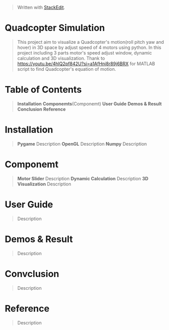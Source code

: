 > Written with [StackEdit](https://stackedit.io/).
# Quadcopter Simulation
> This project aim to visualize a Quadcopter's motion(roll pitch yaw and hover) in 3D space by adjust speed of 4 motors using python. In this project including 3 parts motor's speed adjust window, dynamic calculation and 3D visualization. Thank to https://youtu.be/4hlQ2pf842U?si=a1AfHnj8r89j6BRX for MATLAB script to find Quadcopter's equation of motion.
# Table of Contents
> **Installation**
> **Componemts**(Componemt)
> **User Guide**
> **Demos & Result**
> **Conclusion**
> **Reference**
# Installation
> **Pygame**
> Description
> **OpenGL**
> Description
> **Numpy**
> Description
# Componemt
> **Motor Slider**
> Description
> **Dynamic Calculation**
> Description
> **3D Visualization**
> Description
# User Guide
> Description
# Demos & Result
> Description
# Convclusion
> Description
# Reference
> Description
